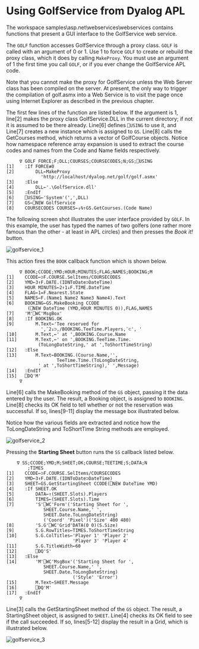 # Using GolfService from Dyalog APL

The workspace samples\asp.net\webservices\webservices contains functions that present a GUI interface to the GolfService web service.

The `GOLF` function accesses GolfService through a proxy class. `GOLF` is called with an argument of 0 or 1. Use 1 to force `GOLF` to create or rebuild the proxy class, which it does by calling `MakeProxy`. You must use an argument of 1 the first time you call `GOLF`, or if you ever change the GolfService APL code.

Note that you cannot make the proxy for GolfService unless the Web Server class has been compiled on the server. At present, the only way to trigger the compilation of golf.asmx into a Web Service is to visit the page once using Internet Explorer as described in the previous chapter.

The first few lines of the function are listed below. If the argument is 1, line[2] makes the proxy class GolfService.DLL in the current directory; if not it is assumed to be there already. Line[6] defines `⎕USING` to use it, and Line[7] creates a new instance which is assigned to `GS`. Line[8] calls the GetCourses method, which returns a vector of GolfCourse objects. Notice how namespace reference array expansion is used to extract the course codes and names from the Code and Name fields respectively.
```apl
     ∇ GOLF FORCE;F;DLL;COURSES;COURSECODES;N;GS;⎕USING
[1]    :If FORCE≢0
[2]        DLL←MakeProxy 
             'http://localhost/dyalog.net/golf/golf.asmx'
[3]    :Else
[4]        DLL←'.\GolfService.dll'
[5]    :EndIf
[6]    ⎕USING←'System'(',',DLL)
[7]    GS←⎕NEW GolfService
[8]    COURSECODES COURSES←↓⍉↑GS.GetCourses.(Code Name)
```

The following screen shot illustrates the user interface provided by `GOLF`. In this example, the user has typed the names of two golfers (one rather more famous than the other - at least in APL circles) and then presses the *Book it!* button.

![golfservice_1](site:img/golfservice-1.png)

This action fires the `BOOK` callback function which is shown below.
```apl
     ∇ BOOK;CCODE;YMD;HOUR;MINUTES;FLAG;NAMES;BOOKING;M
[1]    CCODE←⊃F.COURSE.SelItems/COURSECODES
[2]    YMD←3↑F.DATE.(IDNToDate⊃DateTime)
[3]    HOUR MINUTES←2↑1↓F.TIME.DateTime
[4]    FLAG←1=F.Nearest.State
[5]    NAMES←F.(Name1 Name2 Name3 Name4).Text
[6]    BOOKING←GS.MakeBooking CCODE
        (⎕NEW DateTime (YMD,HOUR MINUTES 0)),FLAG,NAMES
[7]    'M'⎕WC'MsgBox'
[8]    :If BOOKING.OK
[9]        M.Text←'Tee reserved for
             ',¯2↓⊃,/BOOKING.TeeTime.Players,¨⊂', '
[10]       M.Text,←' at ',BOOKING.Course.Name
[11]       M.Text,←' on ',BOOKING.TeeTime.Time.
            (ToLongDateString,' at ',ToShortTimeString)
[12]   :Else
[13]       M.Text←BOOKING.(Course.Name,'',
                   TeeTime.Time.(ToLongDateString,
            ' at ',ToShortTimeString),' ',Message)
[14]   :EndIf
[15]   ⎕DQ'M'
     ∇
```

Line[6] calls the MakeBooking method of the `GS` object, passing it the data entered by the user. The result, a Booking object, is assigned to `BOOKING`. Line[8] checks its OK field to tell whether or not the reservation was successful. If so, lines[9-11] display the message box illustrated below.

Notice how the various fields are extracted and notice how the ToLongDateString and ToShortTime String methods are employed.

![golfservice_2](site:img/golfservice-2.png)

Pressing the **Starting Sheet** button runs the `SS` callback listed below.
```apl
    ∇ SS;CCODE;YMD;M;SHEET;OK;COURSE;TEETIME;S;DATA;N
        ;TIMES
[1]    CCODE←⊃F.COURSE.SelItems/COURSECODES
[2]    YMD←3↑F.DATE.(IDNToDate⊃DateTime)
[3]    SHEET←GS.GetStartingSheet CCODE(⎕NEW DateTime YMD)
[4]    :If SHEET.OK
[5]        DATA←↑(SHEET.Slots).Players
[6]        TIMES←(SHEET.Slots).Time
[7]        'S'⎕WC'Form'('Starting Sheet for ',
              SHEET.Course.Name,' ',
              SHEET.Date.ToLongDateString)
              ('Coord' 'Pixel')('Size' 400 480)
[8]        'S.G'⎕WC'Grid'DATA(0 0)(S.Size)
[9]        S.G.RowTitles←TIMES.ToShortTimeString
[10]       S.G.ColTitles←'Player 1' 'Player 2'
                         'Player 3' 'Player 4'
[11]       S.G.TitleWidth←60
[12]       ⎕DQ'S'
[13]   :Else
[14]       'M'⎕WC'MsgBox'('Starting Sheet for ',
              SHEET.Course.Name,' ',
              SHEET.Date.ToLongDateString)
                         ('Style' 'Error')
[15]       M.Text←SHEET.Message
[16]       ⎕DQ'M'
[17]   :EndIf
     ∇
```

Line[3] calls the GetStartingSheet method of the `GS` object. The result, a StartingSheet object, is assigned to `SHEET`. Line[4] checks its OK field to see if the call succeeded. If so, lines[5-12] display the result in a Grid, which is illustrated below.

![golfservice_3](site:img/golfservice-3.png)
